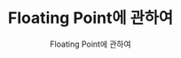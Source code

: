 ---
layout: post
title: "Floating Point에 관하여"
subtitle: "Floating Point에 관하여"
categories: dev
tags: general
comments: true
---